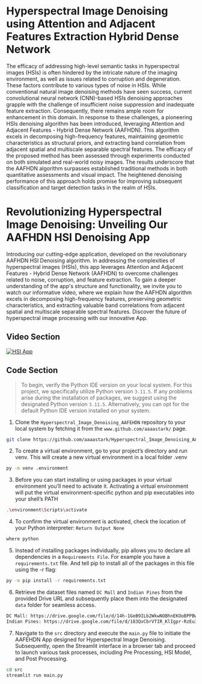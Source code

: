 
# **Hyperspectral Image Denoising using Attention and Adjacent Features Extraction Hybrid Dense Network**
The efficacy of addressing high-level semantic tasks in hyperspectral images (HSIs) is often hindered by the intricate nature of the imaging environment, as well as issues related to corruption and degeneration. These factors contribute to various types of noise in HSIs. While conventional natural image denoising methods have seen success, current convolutional neural network (CNN)-based HSIs denoising approaches grapple with the challenge of insufficient noise suppression and inadequate feature extraction. Consequently, there remains ample room for enhancement in this domain. In response to these challenges, a pioneering HSIs denoising algorithm has been introduced, leveraging Attention and Adjacent Features - Hybrid Dense Network (AAFHDN). This algorithm excels in decomposing high-frequency features, maintaining geometric characteristics as structural priors, and extracting band correlation from adjacent spatial and multiscale separable spectral features. The efficacy of the proposed method has been assessed through experiments conducted on both simulated and real-world noisy images. The results underscore that the AAFHDN algorithm surpasses established traditional methods in both quantitative assessments and visual impact. The heightened denoising performance of this approach holds promise for improving subsequent classification and target detection tasks in the realm of HSIs.


# **Revolutionizing Hyperspectral Image Denoising: Unveiling Our AAFHDN HSI Denoising App**
Introducing our cutting-edge application, developed on the revolutionary AAFHDN HSI Denoising algorithm. In addressing the complexities of hyperspectral images (HSIs), this app leverages Attention and Adjacent Features - Hybrid Dense Network (AAFHDN) to overcome challenges related to noise, corruption, and feature extraction. To gain a deeper understanding of the app's structure and functionality, we invite you to watch our informative video, where we explain how the AAFHDN algorithm excels in decomposing high-frequency features, preserving geometric characteristics, and extracting valuable band correlations from adjacent spatial and multiscale separable spectral features. Discover the future of hyperspectral image processing with our innovative App.

## **Video Section**
[![HSI App](https://drive.google.com/file/d/15nEkkeWHjvtdUslm-FjosEPGYKU2q9zR/view?usp=sharing)](https://drive.google.com/file/d/1T_8KnEldcaglV6O6XlDaNTFCYHe_dl3Z/view?usp=sharing)

## **Code Section**
> To begin, verify the Python IDE version on your local system. For this project, we specifically utilize Python version `3.11.5`. If any problems arise during the installation of packages, we suggest using the designated Python version `3.11.5`. Alternatively, you can opt for the default Python IDE version installed on your system.

1. Clone the `Hyperspectral_Image_Denoising_AAFEHDN` repository to your local system by fetching it from the `www.github.com/aaaastark/` page.
```bash
git clone https://github.com/aaaastark/Hyperspectral_Image_Denoising_AAFEHDN.git
```
2. To create a virtual environment, go to your project’s directory and run venv. This will create a new virtual environment in a local folder .venv
```bash
py -m venv .environment
```
3. Before you can start installing or using packages in your virtual environment you’ll need to activate it. Activating a virtual environment will put the virtual environment-specific python and pip executables into your shell’s PATH
```bash
.\environment\Scripts\activate
```
4. To confirm the virtual environment is activated, check the location of your Python interpreter: `Return Output None`
```bash
where python
```
5. Instead of installing packages individually, pip allows you to declare all dependencies in a `Requirements File`. For example you have a `requirements.txt` file. And tell pip to install all of the packages in this file using the -r flag:
```bash
py -m pip install -r requirements.txt
```
6. Retrieve the dataset files named `DC Mall` and `Indian Pines` from the provided Drive URL and subsequently place them into the designated `data` folder for seamless access.
```bash
DC Mall: https://drive.google.com/file/d/14h-1GeB9ILb2WkwNOBhnEKOoBPPBwiKh/view?usp=sharing
Indian Pines: https://drive.google.com/file/d/183QvCbrVTIR_KlIgpr-RzEu3_vXl68OH/view?usp=sharing
```
7. Navigate to the `src` directory and execute the `main.py` file to initiate the AAFEHDN App designed for Hyperspectral Image Denoising. Subsequently, open the Streamlit interface in a browser tab and proceed to launch various task processes, including Pre Processing, HSI Model, and Post Processing.
```bash
cd src
streamlit run main.py
```
